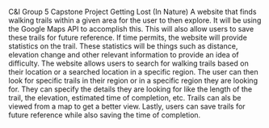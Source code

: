 C&I Group 5 Capstone Project Getting Lost (In Nature) A website that finds walking trails within a given area for the user to then explore. It will be using the Google Maps API to accomplish this. This will also allow users to save these trails for future reference. If time permits, the website will provide statistics on the trail. These statistics will be things such as distance, elevation change and other relevant information to provide an idea of difficulty. The website allows users to search for walking trails based on their location or a searched location in a specific region. The user can then look for specific trails in their region or in a specific region they are looking for. They can specify the details they are looking for like the length of the trail, the elevation, estimated time of completion, etc. Trails can als be viewed from a map to get a better view. Lastly, users can save trails for future reference while also saving the time of completion.

